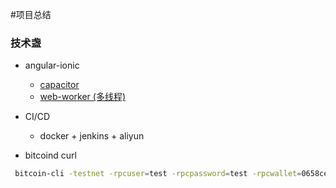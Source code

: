 #项目总结

### 技术盏
   * angular-ionic
     * [capacitor](https://capacitor.ionicframework.com/)
     * [web-worker (多线程)](https://medium.com/@suresh.patidar/running-web-worker-in-angular-6-application-a-step-by-step-guide-74e88c566ba4)
        
   * CI/CD
     * docker + jenkins + aliyun
     
   * bitcoind curl
   ```bash
    bitcoin-cli -testnet -rpcuser=test -rpcpassword=test -rpcwallet=0658ce1d-14e2-4886-89c1-d75f63aebf5b getaddressinfo mr9CpKCmK79cy2B2b6TELVjNTLYQa58KpR
   ``` 
